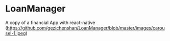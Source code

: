 # LoanManager
A copy of a financial App with react-native
(https://github.com/gezichenshan/LoanManager/blob/master/images/carousel-1.jpeg)
